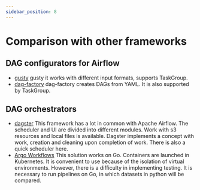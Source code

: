 ```yaml
---
sidebar_position: 8
---
```


# Comparison with other frameworks

## DAG configurators for Airflow

* [gusty](https://github.com/chriscardillo/gusty) gusty it works with different input formats, supports TaskGroup.
* [dag-factory](https://github.com/ajbosco/dag-factory) dag-factory creates DAGs from YAML. It is also supported by TaskGroup.

## DAG orchestrators

* [dagster](https://github.com/dagster-io/dagster) This framework has a lot in common with Apache Airflow.
The scheduler and UI are divided into different modules. Work with s3 resources and local files is available.
Dagster implements a concept with work, creation and cleaning upon completion of work. There is also a quick scheduler here.
* [Argo Workflows](https://argoproj.github.io/argo-workflows/) This solution works on Go. Containers are launched in Kubernetes.
It is convenient to use because of the isolation of virtual environments. However, there is a difficulty in implementing testing.
It is necessary to run pipelines on Go, in which datasets in python will be compared.

